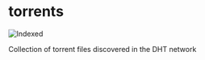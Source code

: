 torrents 
========
![Indexed](https://img.shields.io/badge/indexed-232200-blue)

Collection of torrent files discovered in the DHT network

